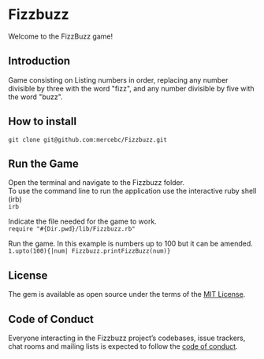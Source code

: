 # Fizzbuzz 

Welcome to the FizzBuzz game!  

## Introduction

Game consisting on Listing numbers in order, replacing any number divisible by three with the word "fizz", and any number divisible by five with the word "buzz".

## How to install

``` git clone git@github.com:mercebc/Fizzbuzz.git ```

## Run the Game

Open the terminal and navigate to the Fizzbuzz folder. <br/>
To use the command line to run the application use the interactive ruby shell (irb) <br/>
``` irb ```

Indicate the file needed for the game to work. <br/>
``` require "#{Dir.pwd}/lib/Fizzbuzz.rb" ```

Run the game. In this example is numbers up to 100 but it can be amended. <br/> 
``` 1.upto(100){|num| Fizzbuzz.printFizzBuzz(num)} ```

## License

The gem is available as open source under the terms of the [MIT License](https://opensource.org/licenses/MIT).

## Code of Conduct

Everyone interacting in the Fizzbuzz project’s codebases, issue trackers, chat rooms and mailing lists is expected to follow the [code of conduct](https://github.com/[USERNAME]/Fizzbuzz/blob/master/CODE_OF_CONDUCT.md).
